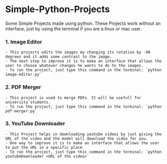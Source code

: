# Simple-Python-Projects
Some Simple Projects made using python. These Projects work without an interface, just by using the terminal if you are a linux or mac user.
<br>
### 1. Image Editor
    - This projects edits the images my changing its rotation by -90 degrees and it adds some contrast to the image.
    - The next step to improve it is to make an interface that allows the user to choose whatever changes he wants to do to the images.
    - To run the project, just type this command in the terminal: `python image-editor.py`
### 2. PDF Merger
    - This project is used to merge PDFs. It will be usefull for university students.
    - To run the project, just type this command in the terminal: `python pdf-merger.py`
### 3. YouTube Downloader
    - This Project helps in downloading youtube videos by just giving the URL of the video and the model will download the video for you.
    - One way to improve it is to make an interface that allows the user to put the URL in a specific place
    - To run the project, just type this command in the terminal: `python youtubeDownloader <URL of the video>`
